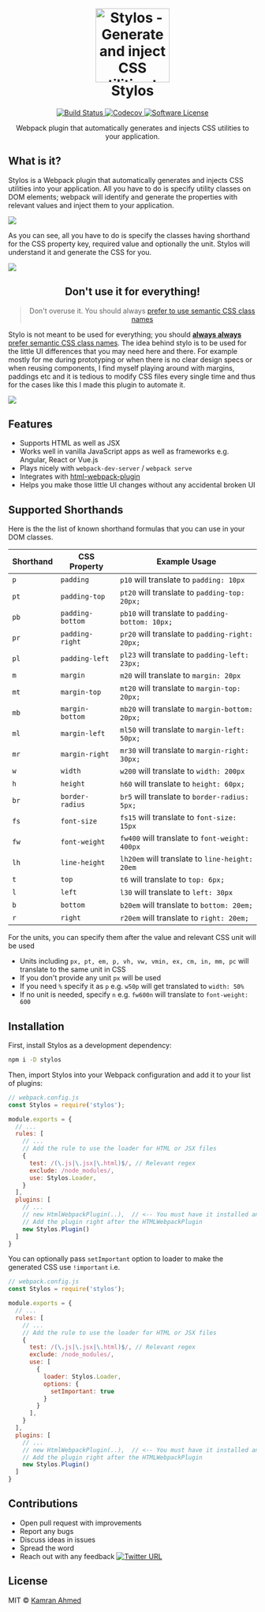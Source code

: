 <h1 align="center">
	<img height="150" src="https://raw.github.com/kamranahmedse/stylos/master/logo.svg?sanitize=true" alt="Stylos - Generate and inject CSS utilities to your application" />
	<br> Stylos
</h1>
<p align="center">
	<a href="https://travis-ci.org/kamranahmedse/stylos">
		<img src="https://img.shields.io/travis/kamranahmedse/stylos/master.svg?style=flat-square" alt="Build Status">
	</a>
	<a href="https://github.com/kamranahmedse/stylos">
		<img src="https://img.shields.io/codecov/c/github/kamranahmedse/stylos.svg?style=flat-square" alt="Codecov">
	</a>
	<a href="#">
		<img src="https://img.shields.io/badge/license-MIT-brightgreen.svg?style=flat-square" alt="Software License">
	</a>
</p>

<p align="center">Webpack plugin that automatically generates and injects CSS utilities to your application.</p>

## What is it?
Stylos is a Webpack plugin that automatically generates and injects CSS utilities into your application. All you have to do is specify utility classes on DOM elements; webpack will identify and generate the properties with relevant values and inject them to your application. 

![](https://i.imgur.com/cF2pssW.png)

As you can see, all you have to do is specify the classes having shorthand for the CSS property key, required value and optionally the unit. Stylos will understand it and generate the CSS for you. 

![](https://i.imgur.com/XBDrYar.png)
<h2 align="center">Don't use it for everything!</h2>
<blockquote align="center">Don't overuse it. You should always <a href="https://maintainablecss.com/chapters/introduction/"> prefer to use semantic CSS class names</a></blockquote>

Stylo is not meant to be used for everything; you should [**always always** prefer semantic CSS class names](https://maintainablecss.com/chapters/introduction/). The idea behind stylo is to be used for the little UI differences that you may need here and there. For example mostly for me during prototyping or when there is no clear design specs or when reusing components, I find myself playing around with margins, paddings etc and it is tedious to modify CSS files every single time and thus for the cases like this I made this plugin to automate it.

![](https://i.imgur.com/XBDrYar.png)

## Features

- Supports HTML as well as JSX
- Works well in vanilla JavaScript apps as well as frameworks e.g. Angular, React or Vue.js
- Plays nicely with `webpack-dev-server` / `webpack serve`
- Integrates with [html-webpack-plugin](https://npmjs.com/package/html-webpack-plugin)
- Helps you make those little UI changes without any accidental broken UI 

## Supported Shorthands 

Here is the the list of known shorthand formulas that you can use in your DOM classes.

| Shorthand | CSS Property     | Example Usage                                    |
|---------|------------------|--------------------------------------------------|
| `p`     | `padding`        | `p10` will translate to `padding: 10px`          |
| `pt`    | `padding-top`    | `pt20` will translate to `padding-top: 20px;`    |
| `pb`    | `padding-bottom` | `pb10` will translate to `padding-bottom: 10px;` |
| `pr`    | `padding-right`  | `pr20` will translate to `padding-right: 20px;`  |
| `pl`    | `padding-left`   | `pl23` will translate to `padding-left: 23px;`   |
| `m`     | `margin`         | `m20` will translate to `margin: 20px`           |
| `mt`    | `margin-top`     | `mt20` will translate to `margin-top: 20px;`     |
| `mb`    | `margin-bottom`  | `mb20` will translate to `margin-bottom: 20px;`  |
| `ml`    | `margin-left`    | `ml50` will translate to `margin-left: 50px;`    |
| `mr`    | `margin-right`   | `mr30` will translate to `margin-right: 30px;`   |
| `w`     | `width`          | `w200` will translate to `width: 200px`          |
| `h`     | `height`         | `h60` will translate to `height: 60px;`          |
| `br`    | `border-radius`  | `br5` will translate to `border-radius: 5px;`    |
| `fs`    | `font-size`      | `fs15` will translate to `font-size: 15px`       |
| `fw`    | `font-weight`    | `fw400` will translate to `font-weight: 400px`   |
| `lh`    | `line-height`    | `lh20em` will translate to `line-height: 20em`   |
| `t`     | `top`            | `t6` will translate to `top: 6px;`               |
| `l`     | `left`           | `l30` will translate to `left: 30px`             |
| `b`     | `bottom`         | `b20em` will translate to `bottom: 20em;`        |
| `r`     | `right`          | `r20em` will translate to `right: 20em;`         |

For the units, you can specify them after the value and relevant CSS unit will be used

- Units including `px, pt, em, p, vh, vw, vmin, ex, cm, in, mm, pc` will translate to the same unit in CSS
- If you don't provide any unit `px` will be used
- If you need `%` specify it as `p` e.g. `w50p` will get translated to `width: 50%`
- If no unit is needed, specify `n` e.g. `fw600n` will translate to `font-weight: 600`

## Installation

First, install Stylos as a development dependency:

```bash
npm i -D stylos
```

Then, import Stylos into your Webpack configuration and add it to your list of plugins:

```javascript
// webpack.config.js
const Stylos = require('stylos');

module.exports = {
  // ...
  rules: [
    // ...
    // Add the rule to use the loader for HTML or JSX files
    {
      test: /(\.js|\.jsx|\.html)$/, // Relevant regex
      exclude: /node_modules/,
      use: Stylos.Loader,
    }
  ],
  plugins: [
    // ...
    // new HtmlWebpackPlugin(..),  // <-- You must have it installed and set up
    // Add the plugin right after the HTMLWebpackPlugin
    new Stylos.Plugin()
  ]
}
```

You can optionally pass `setImportant` option to loader to make the generated CSS use `!important` i.e.

```javascript
// webpack.config.js
const Stylos = require('stylos');

module.exports = {
  // ...
  rules: [
    // ...
    // Add the rule to use the loader for HTML or JSX files
    {
      test: /(\.js|\.jsx|\.html)$/, // Relevant regex
      exclude: /node_modules/,
      use: [
        {
          loader: Stylos.Loader,
          options: {
            setImportant: true
          }
        }
      ],
    }
  ],
  plugins: [
    // ...
    // new HtmlWebpackPlugin(..),  // <-- You must have it installed and set up
    // Add the plugin right after the HTMLWebpackPlugin
    new Stylos.Plugin()
  ]
}
```

## Contributions

- Open pull request with improvements
- Report any bugs
- Discuss ideas in issues
- Spread the word
- Reach out with any feedback [![Twitter URL](https://img.shields.io/twitter/url/https/twitter.com/kamranahmedse.svg?style=social&label=Follow%20%40kamranahmedse)](https://twitter.com/kamranahmedse)

## License

MIT &copy; [Kamran Ahmed](https://twitter.com/kamranahmedse)
